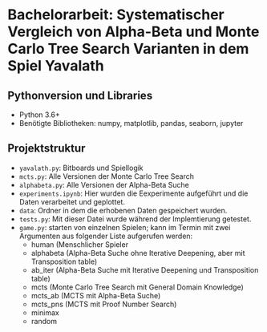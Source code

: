 # Bachelorarbeit: Systematischer Vergleich von Alpha-Beta und Monte Carlo Tree Search Varianten in dem Spiel Yavalath

## Pythonversion und Libraries

- Python 3.6+
- Benötigte Bibliotheken: numpy, matplotlib, pandas, seaborn, jupyter

## Projektstruktur

- `yavalath.py`: Bitboards und Spiellogik
- `mcts.py`: Alle Versionen der Monte Carlo Tree Search
- `alphabeta.py`: Alle Versionen der Alpha-Beta Suche
- `experiments.ipynb`: Hier wurden die Eexperimente aufgeführt und die Daten verarbeitet und geplottet.
- `data`: Ordner in dem die erhobenen Daten gespeichert wurden.
- `tests.py`: Mit dieser Datei wurde während der Implemtierung getestet.
- `game.py`: starten von einzelnen Spielen; kann im Termin mit zwei Argumenten aus folgender Liste aufgerufen werden:
    - human       (Menschlicher Spieler
    - alphabeta   (Alpha-Beta Suche ohne Iterative Deepening, aber mit Transposition table)
    - ab_iter     (Alpha-Beta Suche mit Iterative Deepening und Transposition table)
    - mcts        (Monte Carlo Tree Search mit General Domain Knowledge)
    - mcts_ab     (MCTS mit Alpha-Beta Suche)
    - mcts_pns    (MCTS mit Proof Number Search)
    - minimax     
    - random
